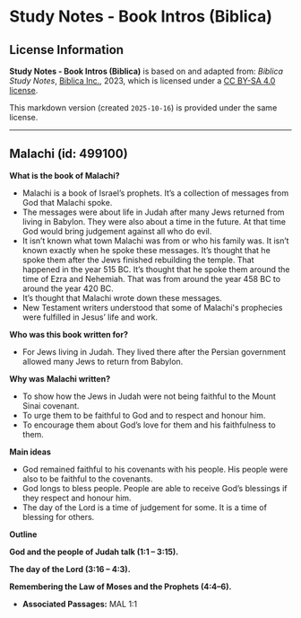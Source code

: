 # Study Notes - Book Intros (Biblica)

## License Information

**Study Notes - Book Intros (Biblica)** is based on and adapted from: _Biblica Study Notes_, [Biblica Inc.](https://www.biblica.com/), 2023, which is licensed under a [CC BY-SA 4.0 license](https://creativecommons.org/licenses/by-sa/4.0/legalcode.en).

This markdown version (created `2025-10-16`) is provided under the same license.



--------------------------------

## Malachi (id: 499100)

**What is the book of Malachi?**

* Malachi is a book of Israel’s prophets. It’s a collection of messages from God that Malachi spoke.
* The messages were about life in Judah after many Jews returned from living in Babylon. They were also about a time in the future. At that time God would bring judgement against all who do evil.
* It isn’t known what town Malachi was from or who his family was. It isn’t known exactly when he spoke these messages. It’s thought that he spoke them after the Jews finished rebuilding the temple. That happened in the year 515 BC. It’s thought that he spoke them around the time of Ezra and Nehemiah. That was from around the year 458 BC to around the year 420 BC.
* It’s thought that Malachi wrote down these messages.
* New Testament writers understood that some of Malachi's prophecies were fulfilled in Jesus’ life and work.

**Who was this book written for?**

* For Jews living in Judah. They lived there after the Persian government allowed many Jews to return from Babylon.

**Why was** **Malachi written?**

* To show how the Jews in Judah were not being faithful to the Mount Sinai covenant.
* To urge them to be faithful to God and to respect and honour him.
* To encourage them about God’s love for them and his faithfulness to them.

**Main ideas**

* God remained faithful to his covenants with his people. His people were also to be faithful to the covenants.
* God longs to bless people. People are able to receive God’s blessings if they respect and honour him.
* The day of the Lord is a time of judgement for some. It is a time of blessing for others.

**Outline**

**God and the people of Judah talk (1:1 – 3:15\).**

**The day of the Lord (3:16 – 4:3\).**

**Remembering the Law of Moses and the Prophets (4:4–6\).**

* **Associated Passages:** MAL 1:1

